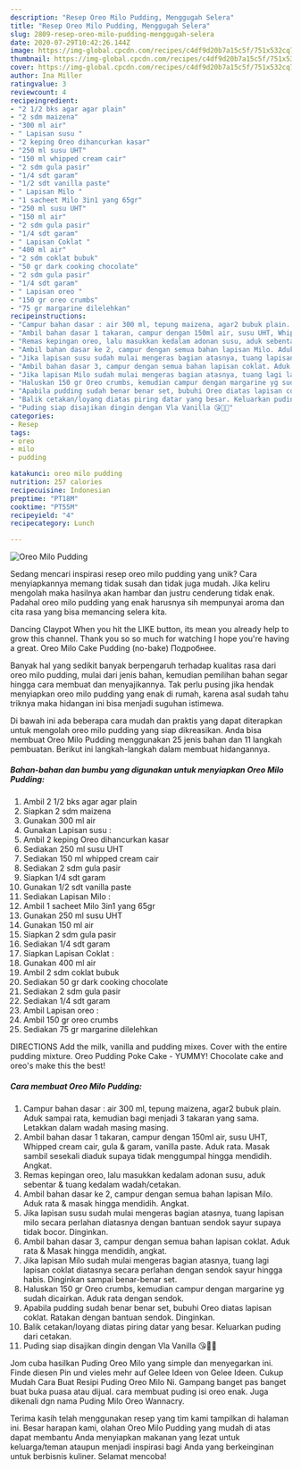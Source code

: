 ```yaml
---
description: "Resep Oreo Milo Pudding, Menggugah Selera"
title: "Resep Oreo Milo Pudding, Menggugah Selera"
slug: 2809-resep-oreo-milo-pudding-menggugah-selera
date: 2020-07-29T10:42:26.144Z
image: https://img-global.cpcdn.com/recipes/c4df9d20b7a15c5f/751x532cq70/oreo-milo-pudding-foto-resep-utama.jpg
thumbnail: https://img-global.cpcdn.com/recipes/c4df9d20b7a15c5f/751x532cq70/oreo-milo-pudding-foto-resep-utama.jpg
cover: https://img-global.cpcdn.com/recipes/c4df9d20b7a15c5f/751x532cq70/oreo-milo-pudding-foto-resep-utama.jpg
author: Ina Miller
ratingvalue: 3
reviewcount: 4
recipeingredient:
- "2 1/2 bks agar agar plain"
- "2 sdm maizena"
- "300 ml air"
- " Lapisan susu "
- "2 keping Oreo dihancurkan kasar"
- "250 ml susu UHT"
- "150 ml whipped cream cair"
- "2 sdm gula pasir"
- "1/4 sdt garam"
- "1/2 sdt vanilla paste"
- " Lapisan Milo "
- "1 sacheet Milo 3in1 yang 65gr"
- "250 ml susu UHT"
- "150 ml air"
- "2 sdm gula pasir"
- "1/4 sdt garam"
- " Lapisan Coklat "
- "400 ml air"
- "2 sdm coklat bubuk"
- "50 gr dark cooking chocolate"
- "2 sdm gula pasir"
- "1/4 sdt garam"
- " Lapisan oreo "
- "150 gr oreo crumbs"
- "75 gr margarine dilelehkan"
recipeinstructions:
- "Campur bahan dasar : air 300 ml, tepung maizena, agar2 bubuk plain. Aduk sampai rata, kemudian bagi menjadi 3 takaran yang sama. Letakkan dalam wadah masing masing."
- "Ambil bahan dasar 1 takaran, campur dengan 150ml air, susu UHT, Whipped cream cair, gula &amp; garam, vanilla paste. Aduk rata. Masak sambil sesekali diaduk supaya tidak menggumpal hingga mendidih. Angkat."
- "Remas kepingan oreo, lalu masukkan kedalam adonan susu, aduk sebentar &amp; tuang kedalam wadah/cetakan."
- "Ambil bahan dasar ke 2, campur dengan semua bahan lapisan Milo. Aduk rata &amp; masak hingga mendidih. Angkat."
- "Jika lapisan susu sudah mulai mengeras bagian atasnya, tuang lapisan milo secara perlahan diatasnya dengan bantuan sendok sayur supaya tidak bocor. Dinginkan."
- "Ambil bahan dasar 3, campur dengan semua bahan lapisan coklat. Aduk rata &amp; Masak hingga mendidih, angkat."
- "Jika lapisan Milo sudah mulai mengeras bagian atasnya, tuang lagi lapisan coklat diatasnya secara perlahan dengan sendok sayur hingga habis. Dinginkan sampai benar-benar set."
- "Haluskan 150 gr Oreo crumbs, kemudian campur dengan margarine yg sudah dicairkan. Aduk rata dengan sendok."
- "Apabila pudding sudah benar benar set, bubuhi Oreo diatas lapisan coklat. Ratakan dengan bantuan sendok. Dinginkan."
- "Balik cetakan/loyang diatas piring datar yang besar. Keluarkan puding dari cetakan."
- "Puding siap disajikan dingin dengan Vla Vanilla 😘👍🏻"
categories:
- Resep
tags:
- oreo
- milo
- pudding

katakunci: oreo milo pudding 
nutrition: 257 calories
recipecuisine: Indonesian
preptime: "PT18M"
cooktime: "PT55M"
recipeyield: "4"
recipecategory: Lunch

---
```



![Oreo Milo Pudding](https://img-global.cpcdn.com/recipes/c4df9d20b7a15c5f/751x532cq70/oreo-milo-pudding-foto-resep-utama.jpg)

Sedang mencari inspirasi resep oreo milo pudding yang unik? Cara menyiapkannya memang tidak susah dan tidak juga mudah. Jika keliru mengolah maka hasilnya akan hambar dan justru cenderung tidak enak. Padahal oreo milo pudding yang enak harusnya sih mempunyai aroma dan cita rasa yang bisa memancing selera kita.

Dancing Claypot When you hit the LIKE button, its mean you already help to grow this channel. Thank you so so much for watching I hope you&#39;re having a great. Oreo Milo Cake Pudding (no-bake) Подробнее.

Banyak hal yang sedikit banyak berpengaruh terhadap kualitas rasa dari oreo milo pudding, mulai dari jenis bahan, kemudian pemilihan bahan segar hingga cara membuat dan menyajikannya. Tak perlu pusing jika hendak menyiapkan oreo milo pudding yang enak di rumah, karena asal sudah tahu triknya maka hidangan ini bisa menjadi suguhan istimewa.


Di bawah ini ada beberapa cara mudah dan praktis yang dapat diterapkan untuk mengolah oreo milo pudding yang siap dikreasikan. Anda bisa membuat Oreo Milo Pudding menggunakan 25 jenis bahan dan 11 langkah pembuatan. Berikut ini langkah-langkah dalam membuat hidangannya.

<!--inarticleads1-->

##### Bahan-bahan dan bumbu yang digunakan untuk menyiapkan Oreo Milo Pudding:

1. Ambil 2 1/2 bks agar agar plain
1. Siapkan 2 sdm maizena
1. Gunakan 300 ml air
1. Gunakan  Lapisan susu :
1. Ambil 2 keping Oreo dihancurkan kasar
1. Sediakan 250 ml susu UHT
1. Sediakan 150 ml whipped cream cair
1. Sediakan 2 sdm gula pasir
1. Siapkan 1/4 sdt garam
1. Gunakan 1/2 sdt vanilla paste
1. Sediakan  Lapisan Milo :
1. Ambil 1 sacheet Milo 3in1 yang 65gr
1. Gunakan 250 ml susu UHT
1. Gunakan 150 ml air
1. Siapkan 2 sdm gula pasir
1. Sediakan 1/4 sdt garam
1. Siapkan  Lapisan Coklat :
1. Gunakan 400 ml air
1. Ambil 2 sdm coklat bubuk
1. Sediakan 50 gr dark cooking chocolate
1. Sediakan 2 sdm gula pasir
1. Sediakan 1/4 sdt garam
1. Ambil  Lapisan oreo :
1. Ambil 150 gr oreo crumbs
1. Sediakan 75 gr margarine dilelehkan


DIRECTIONS Add the milk, vanilla and pudding mixes. Cover with the entire pudding mixture. Oreo Pudding Poke Cake - YUMMY! Chocolate cake and oreo&#39;s make this the best! 

<!--inarticleads2-->

##### Cara membuat Oreo Milo Pudding:

1. Campur bahan dasar : air 300 ml, tepung maizena, agar2 bubuk plain. Aduk sampai rata, kemudian bagi menjadi 3 takaran yang sama. Letakkan dalam wadah masing masing.
1. Ambil bahan dasar 1 takaran, campur dengan 150ml air, susu UHT, Whipped cream cair, gula &amp; garam, vanilla paste. Aduk rata. Masak sambil sesekali diaduk supaya tidak menggumpal hingga mendidih. Angkat.
1. Remas kepingan oreo, lalu masukkan kedalam adonan susu, aduk sebentar &amp; tuang kedalam wadah/cetakan.
1. Ambil bahan dasar ke 2, campur dengan semua bahan lapisan Milo. Aduk rata &amp; masak hingga mendidih. Angkat.
1. Jika lapisan susu sudah mulai mengeras bagian atasnya, tuang lapisan milo secara perlahan diatasnya dengan bantuan sendok sayur supaya tidak bocor. Dinginkan.
1. Ambil bahan dasar 3, campur dengan semua bahan lapisan coklat. Aduk rata &amp; Masak hingga mendidih, angkat.
1. Jika lapisan Milo sudah mulai mengeras bagian atasnya, tuang lagi lapisan coklat diatasnya secara perlahan dengan sendok sayur hingga habis. Dinginkan sampai benar-benar set.
1. Haluskan 150 gr Oreo crumbs, kemudian campur dengan margarine yg sudah dicairkan. Aduk rata dengan sendok.
1. Apabila pudding sudah benar benar set, bubuhi Oreo diatas lapisan coklat. Ratakan dengan bantuan sendok. Dinginkan.
1. Balik cetakan/loyang diatas piring datar yang besar. Keluarkan puding dari cetakan.
1. Puding siap disajikan dingin dengan Vla Vanilla 😘👍🏻


Jom cuba hasilkan Puding Oreo Milo yang simple dan menyegarkan ini. Finde diesen Pin und vieles mehr auf Gelee Ideen von Gelee Ideen. Cukup Mudah Cara Buat Resipi Puding Oreo Milo Ni. Gampang banget pas banget buat buka puasa atau dijual. cara membuat puding isi oreo enak. Juga dikenali dgn nama Puding Milo Oreo Wannacry. 

Terima kasih telah menggunakan resep yang tim kami tampilkan di halaman ini. Besar harapan kami, olahan Oreo Milo Pudding yang mudah di atas dapat membantu Anda menyiapkan makanan yang lezat untuk keluarga/teman ataupun menjadi inspirasi bagi Anda yang berkeinginan untuk berbisnis kuliner. Selamat mencoba!
